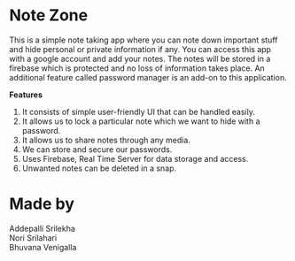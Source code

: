 # Note Zone
This is a simple note taking app where you can note down important stuff and hide personal or private information if any. You can access this app with a google account and add your notes. The notes will be stored in a firebase which is protected and no loss of information takes place. An additional feature called password manager is an add-on to this application.<br/>

**Features**<br/>
1. It consists of simple user-friendly UI that can be handled easily.<br/>
2. It allows us to lock a particular note which we want to hide with a password.<br/>
3. It allows us to share notes through any media.<br/>
4. We can store and secure our passwords.<br/>
5. Uses Firebase, Real Time Server for data storage and access.<br/>
6. Unwanted notes can be deleted in a snap.<br/>


# Made by <br/>
Addepalli Srilekha<br/>
Nori Srilahari<br/>
Bhuvana Venigalla<br/>
